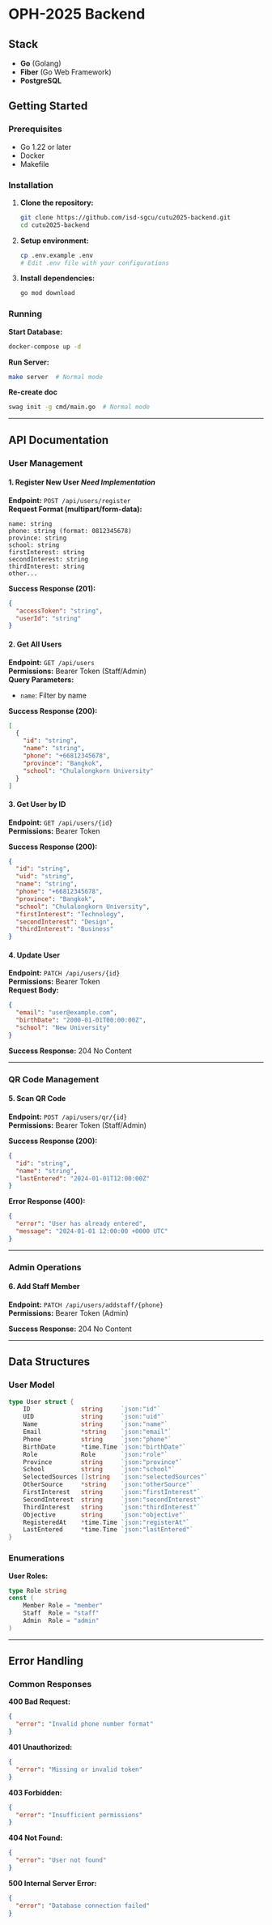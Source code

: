 
# OPH-2025 Backend

## Stack
- **Go** (Golang)
- **Fiber** (Go Web Framework)
- **PostgreSQL**

## Getting Started

### Prerequisites
- Go 1.22 or later
- Docker
- Makefile

### Installation
1. **Clone the repository:**
   ```bash
   git clone https://github.com/isd-sgcu/cutu2025-backend.git
   cd cutu2025-backend
   ```

2. **Setup environment:**
   ```bash
   cp .env.example .env
   # Edit .env file with your configurations
   ```

3. **Install dependencies:**
   ```bash
   go mod download
   ```

### Running
**Start Database:**
```bash
docker-compose up -d
```

**Run Server:**
```bash
make server  # Normal mode
```

**Re-create doc**
```bash
swag init -g cmd/main.go  # Normal mode
```

---

## API Documentation

### User Management

#### 1. Register New User *Need Implementation*
**Endpoint:** `POST /api/users/register`  
**Request Format (multipart/form-data):**
```
name: string
phone: string (format: 0812345678)
province: string
school: string
firstInterest: string
secondInterest: string
thirdInterest: string
other...
```

**Success Response (201):**
```json
{
  "accessToken": "string",
  "userId": "string"
}
```

#### 2. Get All Users
**Endpoint:** `GET /api/users`  
**Permissions:** Bearer Token (Staff/Admin)  
**Query Parameters:**
- `name`: Filter by name

**Success Response (200):**
```json
[
  {
    "id": "string",
    "name": "string",
    "phone": "+66812345678",
    "province": "Bangkok",
    "school": "Chulalongkorn University"
  }
]
```

#### 3. Get User by ID
**Endpoint:** `GET /api/users/{id}`  
**Permissions:** Bearer Token

**Success Response (200):**
```json
{
  "id": "string",
  "uid": "string",
  "name": "string",
  "phone": "+66812345678",
  "province": "Bangkok",
  "school": "Chulalongkorn University",
  "firstInterest": "Technology",
  "secondInterest": "Design",
  "thirdInterest": "Business"
}
```

#### 4. Update User
**Endpoint:** `PATCH /api/users/{id}`  
**Permissions:** Bearer Token  
**Request Body:**
```json
{
  "email": "user@example.com",
  "birthDate": "2000-01-01T00:00:00Z",
  "school": "New University"
}
```

**Success Response:** 204 No Content

---

### QR Code Management

#### 5. Scan QR Code
**Endpoint:** `POST /api/users/qr/{id}`  
**Permissions:** Bearer Token (Staff/Admin)

**Success Response (200):**
```json
{
  "id": "string",
  "name": "string",
  "lastEntered": "2024-01-01T12:00:00Z"
}
```

**Error Response (400):**
```json
{
  "error": "User has already entered",
  "message": "2024-01-01 12:00:00 +0000 UTC"
}
```

---

### Admin Operations

#### 6. Add Staff Member
**Endpoint:** `PATCH /api/users/addstaff/{phone}`  
**Permissions:** Bearer Token (Admin)

**Success Response:** 204 No Content

---

## Data Structures

### User Model
```go
type User struct {
    ID              string     `json:"id"`
    UID             string     `json:"uid"`
    Name            string     `json:"name"`
    Email           *string    `json:"email"`
    Phone           string     `json:"phone"`
    BirthDate       *time.Time `json:"birthDate"`
    Role            Role       `json:"role"`
    Province        string     `json:"province"`
    School          string     `json:"school"`
    SelectedSources []string   `json:"selectedSources"`
    OtherSource     *string    `json:"otherSource"`
    FirstInterest   string     `json:"firstInterest"`
    SecondInterest  string     `json:"secondInterest"`
    ThirdInterest   string     `json:"thirdInterest"`
    Objective       string     `json:"objective"`
    RegisteredAt    *time.Time `json:"registerAt"`
    LastEntered     *time.Time `json:"lastEntered"`
}
```

### Enumerations
**User Roles:**
```go
type Role string
const (
    Member Role = "member"
    Staff  Role = "staff"
    Admin  Role = "admin"
)
```

---

## Error Handling

### Common Responses
**400 Bad Request:**
```json
{
  "error": "Invalid phone number format"
}
```

**401 Unauthorized:**
```json
{
  "error": "Missing or invalid token"
}
```

**403 Forbidden:**
```json
{
  "error": "Insufficient permissions"
}
```

**404 Not Found:**
```json
{
  "error": "User not found"
}
```

**500 Internal Server Error:**
```json
{
  "error": "Database connection failed"
}
```
